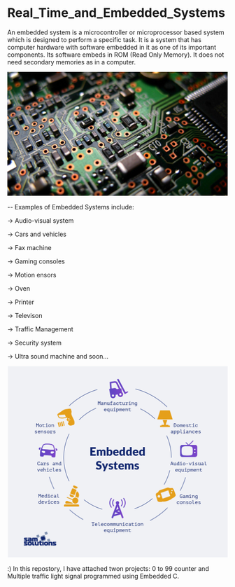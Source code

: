 # Real_Time_and_Embedded_Systems
An embedded system is a microcontroller or microprocessor based system which is designed to perform a specific task. It is a system that has computer hardware with software embedded in it as one of its important components. Its software embeds in ROM (Read Only Memory). It does not need secondary memories as in a computer. 

![HTML Image](https://github.com/Kira-Legacy/Image_Repo/blob/main/Embedded%20system%20hardware.jpg)

-- Examples of Embedded Systems include: 

-> Audio-visual system 

-> Cars and vehicles

-> Fax machine

-> Gaming consoles

-> Motion ensors

-> Oven

-> Printer

-> Televison

-> Traffic Management

-> Security system

-> Ultra sound machine and soon...

![HTML Image](https://github.com/Kira-Legacy/Image_Repo/blob/main/Types_of_embedded_systems_image.png)

:) In this repostory, I have attached twon projects: 0 to 99 counter and Multiple traffic light signal programmed using Embedded C.


